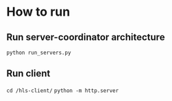 # How to run
## Run server-coordinator architecture
`python run_servers.py`

## Run client
`cd /hls-client/`
`python -m http.server`
